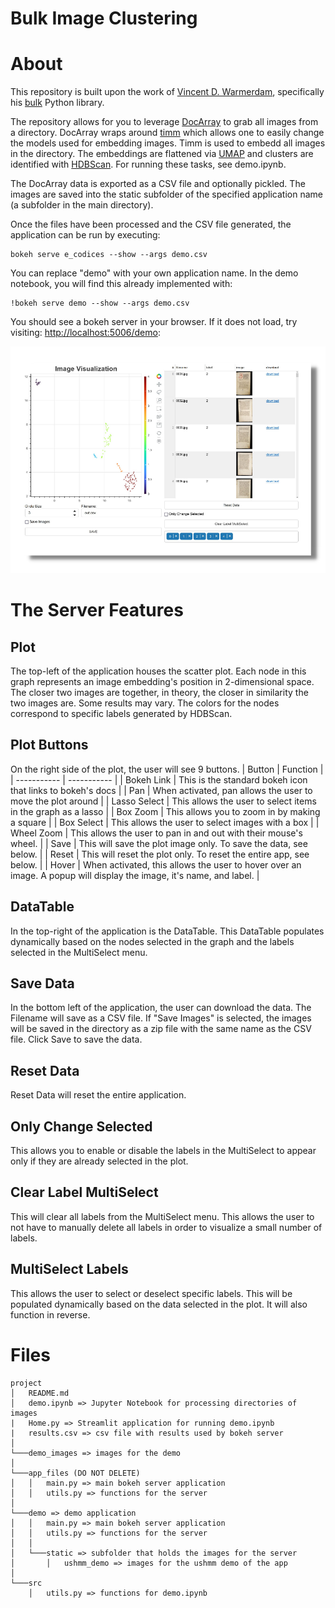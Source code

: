 # Bulk Image Clustering

# About
This repository is built upon the work of [Vincent D. Warmerdam](https://github.com/koaning), specifically his [bulk](https://github.com/koaning/bulk) Python library.

The repository allows for you to leverage [DocArray](https://docarray.jina.ai/) to grab all images from a directory. DocArray wraps around [timm](https://pypi.org/project/timm/) which allows one to easily change the models used for embedding images. Timm is used to embedd all images in the directory. The embeddings are flattened via [UMAP](https://umap-learn.readthedocs.io/en/latest/) and clusters are identified with [HDBScan](https://hdbscan.readthedocs.io/en/latest/how_hdbscan_works.html). For running these tasks, see demo.ipynb.

The DocArray data is exported as a CSV file and optionally pickled. The images are saved into the static subfolder of the specified application name (a subfolder in the main directory).

Once the files have been processed and the CSV file generated, the application can be run by executing:

```
bokeh serve e_codices --show --args demo.csv
```

You can replace "demo" with your own application name. In the demo notebook, you will find this already implemented with:

```
!bokeh serve demo --show --args demo.csv
```

You should see a bokeh server in your browser. If it does not load, try visiting: [http://localhost:5006/demo](http://localhost:5006/demo):

![Bokeh Server](images/demo_server.png)

# The Server Features

## Plot
The top-left of the application houses the scatter plot. Each node in this graph represents an image embedding's position in 2-dimensional space. The closer two images are together, in theory, the closer in similarity the two images are. Some results may vary. The colors for the nodes correspond to specific labels generated by HDBScan.

## Plot Buttons
On the right side of the plot, the user will see 9 buttons.
| Button      | Function |
| ----------- | ----------- |
| Bokeh Link      | This is the standard bokeh icon that links to bokeh's docs       |
| Pan   | When activated, pan allows the user to move the plot around        |
| Lasso Select  | This allows the user to select items in the graph as a lasso  |
| Box Zoom   | This allows you to zoom in by making a square  |
| Box Select  | This allows the user to select images with a box  |
| Wheel Zoom   | This allows the user to pan in and out with their mouse's wheel.   |
| Save   | This will save the plot image only. To save the data, see below.  |
|  Reset | This will reset the plot only. To reset the entire app, see below.  |
| Hover  | When activated, this allows the user to hover over an image. A popup will display the image, it's name, and label.  |

## DataTable

In the top-right of the application is the DataTable. This DataTable populates dynamically based on the nodes selected in the graph and the labels selected in the MultiSelect menu.

## Save Data
In the bottom left of the application, the user can download the data. The Filename will save as a CSV file. If "Save Images" is selected, the images will be saved in the directory as a zip file with the same name as the CSV file. Click Save to save the data.

## Reset Data
Reset Data will reset the entire application.

## Only Change Selected
This allows you to enable or disable the labels in the MultiSelect to appear only if they are already selected in the plot.

## Clear Label MultiSelect
This will clear all labels from the MultiSelect menu. This allows the user to not have to manually delete all labels in order to visualize a small number of labels.

## MultiSelect Labels
This allows the user to select or deselect specific labels. This will be populated dynamically based on the data selected in the plot. It will also function in reverse.

# Files
```
project
│   README.md
│   demo.ipynb => Jupyter Notebook for processing directories of images
|   Home.py => Streamlit application for running demo.ipynb
|   results.csv => csv file with results used by bokeh server
│
└───demo_images => images for the demo
│
└───app_files (DO NOT DELETE)
│   │   main.py => main bokeh server application
│   │   utils.py => functions for the server
│
└───demo => demo application
│   │   main.py => main bokeh server application
│   │   utils.py => functions for the server
│   │
│   └───static => subfolder that holds the images for the server
│       │   ushmm_demo => images for the ushmm demo of the app
│
└───src
    │   utils.py => functions for demo.ipynb
```
